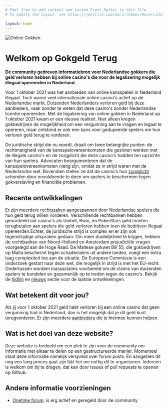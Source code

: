```yaml
---
# Feel free to add content and custom Front Matter to this file.
# To modify the layout, see https://jekyllrb.com/docs/themes/#overriding-theme-defaults

layout: home
---
```


<!-- <div class="crop-container">
        <img src="/assets/images/illustration.jpg" alt="Online Gokken">
</div>
 -->

<div class="hero-container">
<img src="/assets/images/illustration.jpg" alt="Online Gokken"/>
<div class="gradient-overlay"></div>
</div>

<div class="hero-content">
    <h1>Welkom op Gokgeld Terug</h1>
    <p><strong>Dé community gedreven informatiebron voor Nederlandse gokkers die geld verloren hebben bij online casino's die voor de legalisering mogelijk illegaal opereerden in Nederland.</strong></p>
</div>

Voor 1 oktober 2021 was het aanbieden van online kansspelen in Nederland illegaal. Toch waren veel internationale online casino's actief op de Nederlandse markt. Duizenden Nederlanders verloren geld bij deze aanbieders, vaak zonder te weten dat deze casino's zonder Nederlandse licentie opereerden.  Met de legalisering van online gokken in Nederland op 1 oktober 2021 kwam er een nieuwe realiteit. Niet alleen kregen gokbedrijven de mogelijkheid om een vergunning aan te vragen en legaal te opereren, maar ontstond er ook een kans voor gedupeerde spelers om hun verloren geld terug te vorderen.

De juridische strijd die nu woedt, draait om twee belangrijke punten: de rechtmatigheid van de kansspelovereenkomsten die gesloten werden met de illegale casino's en de zorgplicht die deze casino's hadden ten opzichte van hun spelers. Advocaten beargumenteren dat de kansspelovereenkomsten nietig zijn, omdat ze in strijd waren met de Nederlandse wet. Bovendien stellen ze dat de casino's hun [zorgplicht](/uitleg/2024/07/11/Zorgplicht.html) schonden door onvoldoende te doen om spelers te beschermen tegen gokverslaving en financiële problemen.

## Recente ontwikkelingen
Er zijn meerdere [rechtszaken](/uitleg/2024/07/11/Rechtzaken.html) aangespannen door Nederlandse spelers die hun geld terug willen vorderen. Verschillende rechtbanken hebben geoordeeld dat casino's als Unibet, Bwin, en PokerStars geld moeten terugbetalen aan spelers die geld verloren hebben toen de bedrijven illegaal opereerden.Echter, de juridische strijd is complex en er zijn ook tegenstrijdige uitspraken gedaan. Om meer duidelijkheid te krijgen, hebben de rechtbanken van Noord-Holland en Amsterdam prejudiciële vragen voorgelegd aan de Hoge Raad. De Maltese gokwet Bill 55, die gokbedrijven op Malta beschermt tegen schadeclaims uit andere landen, voegt een extra laag complexiteit toe aan de situatie. De Europese Commissie is een onderzoek gestart naar deze wet, die mogelijk in strijd is met het EU-recht. Ondertussen wordem massaclaims voorbereid om de claims van duizenden spelers te bundelen en gezamenlijk op te treden tegen de casino's. Bekijk de [tijdlijn](/tijdlijn) en [nieuws](/nieuws) sectie voor de laatste ontwikkelingen.

## Wat betekent dit voor jou?

Als jij voor 1 oktober 2021 geld hebt verloren bij een online casino dat geen vergunning had in Nederland, dan is het mogelijk dat je dit geld kunt terugvorderen. Er zijn meerdere [aanbieders](/aanbieders) die je hiermee kunnen helpen.

## Wat is het doel van deze website?

Deze website is bedoeld om een plek te zijn voor de community om informatie met elkaar te delen op een gestructureerde manier. Momenteel staat deze informatie namelijk verspreid over forum posts. En aangezien dit nog een lang proces gaat zijn lijkt het me nuttig dit te organiseren. Iedereen is welkom om bij te dragen, dat kan door issues of pull requests te openen op Github.

## Andere informatie voorzieningen

- [Onetime forum](https://forum.onetime.nl/topic/13959-casino-claim): is erg actief en geregeld door de community

